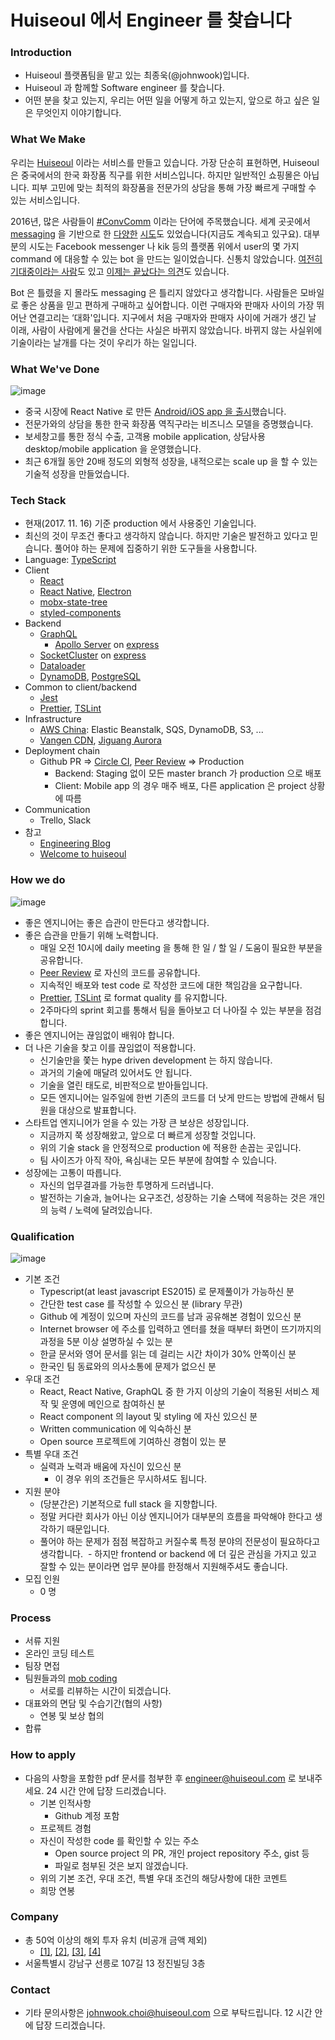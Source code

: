 # Huiseoul 에서 Engineer 를 찾습니다

### Introduction

- Huiseoul 플랫폼팀을 맡고 있는 최종욱(@johnwook)입니다.
- Huiseoul 과 함께할 Software engineer 를 찾습니다.
- 어떤 분을 찾고 있는지, 우리는 어떤 일을 어떻게 하고 있는지, 앞으로 하고 싶은 일은 무엇인지 이야기합니다.

### What We Make

우리는 [Huiseoul](http://www.huiseoul.com/) 이라는 서비스를 만들고 있습니다. 가장 단순히 표현하면, Huiseoul 은 중국에서의 한국 화장품 직구를 위한 서비스입니다. 하지만 일반적인 쇼핑몰은 아닙니다. 피부 고민에 맞는 최적의 화장품을 전문가의 상담을 통해 가장 빠르게 구매할 수 있는 서비스입니다.

2016년, 많은 사람들이 [#ConvComm](https://medium.com/chris-messina/2016-will-be-the-year-of-conversational-commerce-1586e85e3991) 이라는 단어에 주목했습니다. 세계 곳곳에서 [messaging](https://medium.com/@Operator/the-messaging-future-is-here-and-its-going-to-change-everything-99e29bcff68e) 을 기반으로 한 [다양한](http://adage.com/article/digital/wechat-teaches-future-social-commerce/306765/) [시도](http://www.koreaherald.com/view.php?ud=20170215000895)도 있었습니다(지금도 계속되고 있구요). 대부분의 시도는 Facebook messenger 나 kik 등의 플랫폼 위에서 user의 몇 가지 command 에 대응할 수 있는 bot 을 만드는 일이었습니다. 신통치 않았습니다. [여전히 기대중이라는 사람](https://medium.com/chris-messina/2016-will-be-the-year-of-conversational-commerce-1586e85e3991)도 있고 [이제는 끝났다는 의견](http://www.looah.com/article/view/2061)도 있습니다.

Bot 은 틀렸을 지 몰라도 messaging 은 틀리지 않았다고 생각합니다. 사람들은 모바일로 좋은 상품을 믿고 편하게 구매하고 싶어합니다. 이런 구매자와 판매자 사이의 가장 뛰어난 연결고리는 ‘대화'입니다. 지구에서 처음 구매자와 판매자 사이에 거래가 생긴 날 이래, 사람이 사람에게 물건을 산다는 사실은 바뀌지 않았습니다. 바뀌지 않는 사실위에 기술이라는 날개를 다는 것이 우리가 하는 일입니다.

### What We've Done

![image](https://user-images.githubusercontent.com/2437909/32874444-a60d737c-cad5-11e7-9192-9daafbc5ec80.png)

- 중국 시장에 React Native 로 만든  [Android/iOS app 을 출시](https://github.com/facebook/react-native/pull/9807)했습니다.
- 전문가와의 상담을 통한 한국 화장품 역직구라는 비즈니스 모델을 증명했습니다. 
- 보세창고를 통한 정식 수출, 고객용 mobile application, 상담사용 desktop/mobile application 을 운영했습니다.
- 최근 6개월 동안 20배 정도의 외형적 성장을, 내적으로는 scale up 을 할 수 있는 기술적 성장을 만들었습니다.

### Tech Stack

- 현재(2017. 11. 16) 기준 production 에서 사용중인 기술입니다.
- 최신의 것이 무조건 좋다고 생각하지 않습니다. 하지만 기술은 발전하고 있다고 믿습니다. 풀어야 하는 문제에 집중하기 위한 도구들을 사용합니다.
- Language: [TypeScript](https://www.typescriptlang.org/)
- Client
  - [React](https://github.com/facebook/react)
  - [React Native](https://github.com/facebook/react-native), [Electron](https://electron.atom.io/)
  - [mobx-state-tree](https://github.com/mobxjs/mobx-state-tree)
  - [styled-components](https://github.com/styled-components/styled-components)
- Backend
  - [GraphQL](http://graphql.org/)
    - [Apollo Server](https://github.com/apollographql/apollo-server) on [express](https://github.com/expressjs/express)
  - [SocketCluster](https://github.com/socketcluster/socketcluster) on [express](https://github.com/expressjs/express)
  - [Dataloader](https://github.com/facebook/dataloader)
  - [DynamoDB](https://aws.amazon.com/dynamodb/), [PostgreSQL](https://www.postgresql.org/)
- Common to client/backend
  - [Jest](https://github.com/facebook/jest)
  - [Prettier](https://github.com/prettier/prettier), [TSLint](https://github.com/palantir/tslint)
- Infrastructure
  - [AWS China](https://www.amazonaws.cn/en/): Elastic Beanstalk, SQS, DynamoDB, S3, ...
  - [Vangen CDN](http://www.vangen.cn/index/cdn/page), [Jiguang Aurora](https://www.jiguang.cn/push)
- Deployment chain
  - Github PR => [Circle CI](https://circleci.com/), [Peer Review](https://engineering.huiseoul.com/pr-peer-review-pull-request-d301399f6a17) => Production
    - Backend: Staging 없이 모든 master branch 가 production 으로 배포
    - Client: Mobile app 의 경우 매주 배포, 다른 application 은 project 상황에 따름
- Communication
  - Trello, Slack
- 참고
  - [Engineering Blog](https://engineering.huiseoul.com)
  - [Welcome to huiseoul](https://github.com/huiseoul/welcome)

### How we do

![image](https://user-images.githubusercontent.com/2437909/32874148-bb9d1424-cad3-11e7-90e6-39bacab452b7.png)

- 좋은 엔지니어는 좋은 습관이 만든다고 생각합니다.
- 좋은 습관을 만들기 위해 노력합니다.
  - 매일 오전 10시에 daily meeting 을 통해 한 일 / 할 일 / 도움이 필요한 부분을 공유합니다.
  - [Peer Review](https://engineering.huiseoul.com/pr-peer-review-pull-request-d301399f6a17) 로 자신의 코드를 공유합니다.
  - 지속적인 배포와 test code 로 작성한 코드에 대한 책임감을 요구합니다.
  - [Prettier](https://github.com/prettier/prettier), [TSLint](https://github.com/palantir/tslint) 로 format quality 를 유지합니다.
  - 2주마다의 sprint 회고를 통해서 팀을 돌아보고 더 나아질 수 있는 부분을 점검합니다.
- 좋은 엔지니어는 끊임없이 배워야 합니다.
- 더 나은 기술을 찾고 이를 끊임없이 적용합니다.
  - 신기술만을 쫓는 hype driven development 는 하지 않습니다.
  - 과거의 기술에 매달려 있어서도 안 됩니다.
  - 기술을 열린 태도로, 비판적으로 받아들입니다.
  - 모든 엔지니어는 일주일에 한번 기존의 코드를 더 낫게 만드는 방법에 관해서 팀원을 대상으로 발표합니다.
- 스타트업 엔지니어가 얻을 수 있는 가장 큰 보상은 성장입니다.
  - 지금까지 쭉 성장해왔고, 앞으로 더 빠르게 성장할 것입니다.
  - 위의 기술 stack 을 안정적으로 production 에 적용한 손꼽는 곳입니다.
  - 팀 사이즈가 아직 작아, 욕심내는 모든 부분에 참여할 수 있습니다.
- 성장에는 고통이 따릅니다.
  - 자신의 업무결과를 가능한 투명하게 드러냅니다.
  - 발전하는 기술과, 늘어나는 요구조건, 성장하는 기술 스택에 적응하는 것은 개인의 능력 / 노력에 달려있습니다.

### Qualification

![image](https://user-images.githubusercontent.com/2437909/32880363-b80c2c92-caf0-11e7-894c-5d84f0e28acd.png)

- 기본 조건
  - Typescript(at least javascript ES2015) 로 문제풀이가 가능하신 분
  - 간단한 test case 를 작성할 수 있으신 분 (library 무관)
  - Github 에 계정이 있으며 자신의 코드를 남과 공유해본 경험이 있으신 분
  - Internet browser 에 주소를 입력하고 엔터를 쳤을 때부터 화면이 뜨기까지의 과정을 5분 이상 설명하실 수 있는 분
  - 한글 문서와 영어 문서를 읽는 데 걸리는 시간 차이가 30% 안쪽이신 분
  - 한국인 팀 동료와의 의사소통에 문제가 없으신 분
- 우대 조건
  - React, React Native, GraphQL 중 한 가지 이상의 기술이 적용된 서비스 제작 및 운영에 메인으로 참여하신 분
  - React component 의 layout 및 styling 에 자신 있으신 분
  - Written communication 에 익숙하신 분
  - Open source 프로젝트에 기여하신 경험이 있는 분
- 특별 우대 조건
  - 실력과 노력과 배움에 자신이 있으신 분
    - 이 경우 위의 조건들은 무시하셔도 됩니다.
- 지원 분야
  - (당분간은) 기본적으로 full stack 을 지향합니다.
  - 정말 커다란 회사가 아닌 이상 엔지니어가 대부분의 흐름을 파악해야 한다고 생각하기 때문입니다.
  - 풀어야 하는 문제가 점점 복잡하고 커질수록 특정 분야의 전문성이 필요하다고 생각합니다.
  - 하지만 frontend or backend 에 더 깊은 관심을 가지고 있고 잘할 수 있는 분이라면 업무 분야를 한정해서 지원해주셔도 좋습니다.
- 모집 인원
  - 0 명

### Process

- 서류 지원
- 온라인 코딩 테스트
- 팀장 면접
- 팀원들과의 [mob coding](https://en.wikipedia.org/wiki/Mob_programming)
  - 서로를 리뷰하는 시간이 되겠습니다.
- 대표와의 면담 및 수습기간(협의 사항)
  - 연봉 및 보상 협의
- 합류

### How to apply

- 다음의 사항을 포함한 pdf 문서를 첨부한 후 engineer@huiseoul.com 로 보내주세요. 24 시간 안에 답장 드리겠습니다.
  - 기본 인적사항
    - Github 계정 포함
  - 프로젝트 경험
  - 자신이 작성한 code 를 확인할 수 있는 주소
    - Open source project 의 PR, 개인 project repository 주소, gist 등
    - 파일로 첨부된 것은 보지 않겠습니다.
  - 위의 기본 조건, 우대 조건, 특별 우대 조건의 해당사항에 대한 코멘트
  - 희망 연봉

### Company

- 총 50억 이상의 해외 투자 유치 (비공개 금액 제외)
  - [[1]](http://platum.kr/archives/44865), [[2]](http://platum.kr/archives/68033), [[3]](http://platum.kr/archives/79114), [[4]](http://platum.kr/archives/87363)
- 서울특별시 강남구 선릉로 107길 13 정진빌딩 3층

### Contact

- 기타 문의사항은 johnwook.choi@huiseoul.com 으로 부탁드립니다. 12 시간 안에 답장 드리겠습니다.
